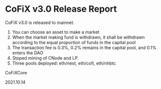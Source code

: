 # CoFiX v3.0 Release Report

CoFiX v3.0 is released to mainnet.
1. You can choose an asset to make a market
2. When the market making fund is withdrawn, it shall be withdrawn according to the equal proportion of funds in the capital pool
3. The transaction fee is 0.3%, 0.2% remains in the capital pool, and 0.1% enters the DAO
4. Stoped mining of CNode and LP.
5. Three pools deployed: eth/nest, eth/cofi, eth/nhbtc

CoFiXCore

2021.10.14
